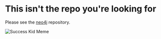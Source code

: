 This isn't the repo you're looking for
======================================

Please see the [neo4j](https://github/com/neo4j/neo4j) repository.

![Success Kid Meme](http://cdn.memegenerator.net/instances/400x/30056483.jpg "We merged our repos to make our product easier to build")
